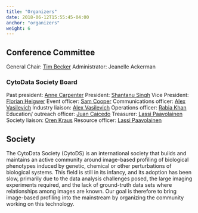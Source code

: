 ```yaml
---
title: "Organizers"
date: 2018-06-12T15:55:45-04:00
anchor: "organizers"
weight: 6
---
```


## Conference Committee
General Chair: [Tim Becker](https://twitter.com/cells2numbers)
Administrator: Jeanelle Ackerman

### CytoData Society Board

Past president: [Anne Carpenter](https://twitter.com/DrAnneCarpenter)
President: [Shantanu Singh](https://twitter.com/snhantau)
Vice President: [Florian Heigwer](https://twitter.com/FlorianHeigwer)
Event officer: [Sam Cooper](https://twitter.com/sam_o_cooper)
Communications officer: [Alex Vasilevich](https://www.linkedin.com/in/aliakseivasilevich/)
Industry liaison: [Alex Vasilevich](https://www.linkedin.com/in/aliakseivasilevich/)
Operations officer: [Rabia Khan](https://twitter.com/rabiatkhan)
Education/ outreach officer: [Juan Caicedo](https://twitter.com/jccaicedo)
Treasurer: [Lassi Paavolainen](https://twitter.com/Lastu21)
Society liaison: [Oren Kraus](https://twitter.com/orenkraus)
Resource officer: [Lassi Paavolainen](https://twitter.com/Lastu21)

##  Society

The CytoData Society (CytoDS) is an international society that builds and maintains an active community around image-based profiling of biological phenotypes induced by genetic, chemical or other perturbations of biological systems. This field is still in its infancy, and its adoption has been slow, primarily due to the data analysis challenges posed, the large imaging experiments required, and the lack of ground-truth data sets where relationships among images are known. Our goal is therefore to bring image-based profiling into the mainstream by organizing the community working on this technology.
